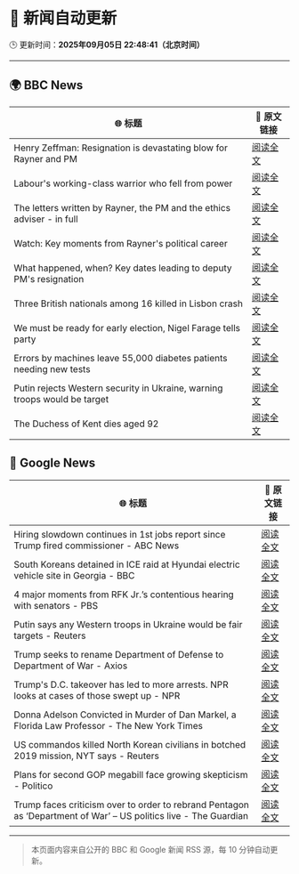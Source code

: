 # 🧠 新闻自动更新

🕒 更新时间：**2025年09月05日 22:48:41（北京时间）**

---

## 🌍 BBC News

| 🌐 标题 | 🔗 原文链接 |
|--------|-------------|
| Henry Zeffman: Resignation is devastating blow for Rayner and PM | [阅读全文](https://www.bbc.com/news/articles/cgmzg1gl2p3o?at_medium=RSS&at_campaign=rss) |
| Labour's working-class warrior who fell from power | [阅读全文](https://www.bbc.com/news/articles/cqlz3p0ryylo?at_medium=RSS&at_campaign=rss) |
| The letters written by Rayner, the PM and the ethics adviser - in full | [阅读全文](https://www.bbc.com/news/articles/ckgyn051990o?at_medium=RSS&at_campaign=rss) |
| Watch: Key moments from Rayner's political career | [阅读全文](https://www.bbc.com/news/videos/cq5jezg8v3jo?at_medium=RSS&at_campaign=rss) |
| What happened, when? Key dates leading to deputy PM's resignation | [阅读全文](https://www.bbc.com/news/articles/cx2jl43400jo?at_medium=RSS&at_campaign=rss) |
| Three British nationals among 16 killed in Lisbon crash | [阅读全文](https://www.bbc.com/news/articles/c62lmed42p1o?at_medium=RSS&at_campaign=rss) |
| We must be ready for early election, Nigel Farage tells party | [阅读全文](https://www.bbc.com/news/articles/c4g75we8jk9o?at_medium=RSS&at_campaign=rss) |
| Errors by machines leave 55,000 diabetes patients needing new tests | [阅读全文](https://www.bbc.com/news/articles/c4g7d3w7gdlo?at_medium=RSS&at_campaign=rss) |
| Putin rejects Western security in Ukraine, warning troops would be target | [阅读全文](https://www.bbc.com/news/articles/czxwl15w2qko?at_medium=RSS&at_campaign=rss) |
| The Duchess of Kent dies aged 92 | [阅读全文](https://www.bbc.com/news/articles/cwy5v4lgkqpo?at_medium=RSS&at_campaign=rss) |

## 📰 Google News

| 🌐 标题 | 🔗 原文链接 |
|--------|-------------|
| Hiring slowdown continues in 1st jobs report since Trump fired commissioner - ABC News | [阅读全文](https://news.google.com/rss/articles/CBMimgFBVV95cUxPcElZakNLcUhoSUJZWkNRQ21JR3JobFNhazFDNEg1Y21ma0IzX1FnTHZHVUhnblFoV2hvQmtSczJJekRmSEhiN3Iyay1UQWpGU09ia3oyejZ3dE1hUk9nOTA4bEVQaFhDbWtJTGo0aklLNERWb1B0VFRMa3VDZ2lmYVc1UERGME04cTl2bk9QX1hRRmljZWFrdWVR0gGfAUFVX3lxTFBKVkQzcm0xLS1qZHBxUHV6bXI2MURNV0lIdWE1eVhUcXcySHpaM3hKZVVwcGc0dTlZTUIzODV4dEF3V2dvVXgzUEFFNGdiajV4NGFQLVdtMk9fcnpDZi04MTZpSUx2V1hpUlpaSnEyelVzT0dONV9Ydmg1WDNaaXRXSDVMQXJmS0gwLU1CWlVfODFXTjJ2SkNaRDlTeGJFWQ?oc=5) |
| South Koreans detained in ICE raid at Hyundai electric vehicle site in Georgia - BBC | [阅读全文](https://news.google.com/rss/articles/CBMiWkFVX3lxTE41eFVZMlhwYnZHcmFqc0t4eWpxQkpmRDlZUldqUHA5WU1HXy1WbjlWVEctblRVM1otX1kxOFRCWFAtMGhwZ09tcThkTEprVFJfX1FhTEdfVjNNd9IBX0FVX3lxTE83Yk12N2sxX2lIVmFKaEVCT0pITExObnpTQmpzR3BWQ25RdjNIN0c0aFdvdTFURkRNcVctRVlhZmc5MjYzUmlvbTl4NU1hXzhkMFJ6U3F4M2Rva1JUODk0?oc=5) |
| 4 major moments from RFK Jr.’s contentious hearing with senators - PBS | [阅读全文](https://news.google.com/rss/articles/CBMiowFBVV95cUxQUDR0azAtd05abUk2Y09SU3FVMVBSMWJEc1kxS3djc3pDUndGMURmOFpVZ1hEMlBWZlhXbG43emVQdmFwOHp3YlQyR29nWXpvWHprSTIzQ24wcnR4OVc3WFFoWVlGNWxETjR3ZkNnY3ZhcWQxTjhKSjVYdVE3YlRhcEdYU0dlMnRyRnl1eXNJUDNqelBudWExd2hLT0lNLVI2UTA00gGoAUFVX3lxTE1hTFBMTWhIOGFPbjlsN1BLQWtCNnQ2SlN4ZE8zM0xjY1ZDNnhYbGFqTDBLYTl2anBsaldGT2dWX3lBd1JKNkhIdDI0TGp0b29DeDdIV1ZRRFktWDZyVzZ6U0M2RFdhZ0ZCdHVDeGYzYk1UcG55cDZEeE9XTUtIVmZ0TnNvbHRBMmlnbXo2cTA5SGxPcDRjdUdOa29hOEZBckZESHdWQ2dxbw?oc=5) |
| Putin says any Western troops in Ukraine would be fair targets - Reuters | [阅读全文](https://news.google.com/rss/articles/CBMivwFBVV95cUxOcFlTTE94NFNILTFDNzhKZmEwZ3VZdjB6ZU5XdHBCOXNYWTRvWG9vYnlUZHhMNU5xS0pQemVra0hTU2FsLWpaZlN6TUNTeC1UN004TzZWUmhDdWVvbzdNVHZpRnJyWndtQzZvZkpBRlFjb09faUdTZ01BLUNjM2ltWXNYQVRwRGlmdENQeXB0em9NYWJpVWpNNDhFaWRyZld5Rmp1bG1LclNfUm5oX1ZkanpxVUtRQlUzQ19WMS1RTQ?oc=5) |
| Trump seeks to rename Department of Defense to Department of War - Axios | [阅读全文](https://news.google.com/rss/articles/CBMid0FVX3lxTE5ENDJYTUxaT3Y3VXNfdWxGXzM0VlF0dnlubDdzbGtXTi1VWlVSdmtKYl9TV3o3WGpXc0JUOXozV2c4VWFZbDhYY3pUeHYyYW01Z3RzeUVMNk04MkJ3Ni1obkhGOWtCS3ZCekpZVEdwd0U3XzZTQVIw?oc=5) |
| Trump's D.C. takeover has led to more arrests. NPR looks at cases of those swept up - NPR | [阅读全文](https://news.google.com/rss/articles/CBMilwFBVV95cUxOdVZKZlhkdnNWcTNzZE9VRHBfelVxNWlnVlFzeHRnQU9yMkhud1pxeE9BRUY3ZjMyOWEyazJDcVRuYXRzTzBUZUgzXzlWTHdxbE02V2lzTEMybUpYMHpCTFR4SlRnMlU4bWlfMlBDTGl1X0dyTG5KZFgzOEJNZmtiRkZudDYyQjNvbWt5M21zdkF2VFU5a1lr?oc=5) |
| Donna Adelson Convicted in Murder of Dan Markel, a Florida Law Professor - The New York Times | [阅读全文](https://news.google.com/rss/articles/CBMiggFBVV95cUxPSzBzWHFSdWRpM1ZQWVRzdGpqd1NpNVVuVnZmYTNtRmk1MGJiNUtqWlVRQklBRlVpcnROb00wajMzRXB0OVROR1RrY091TW8zTnI1V21uVGVIVndhQVlWeTFrLXRwZzZFa2M4WGlYeWR2eU03bV9FQnFQdDBsNFR1RlN3?oc=5) |
| US commandos killed North Korean civilians in botched 2019 mission, NYT says - Reuters | [阅读全文](https://news.google.com/rss/articles/CBMiygFBVV95cUxOOEUwN1VmUkE4QldyZ1lFQzAtUEp5SURhdXlEQlNmYVEyUVMzTzRHSjBtb3RTUFU2NVdJeGVpeG9ILVZ6NHJrWnhxclhlclJwNlhHdHhOc2xrX3RySG5qeEIwVlVsdFRjVDBFTlhBZHdQdzJhMjlZQU5rdW1mWjJCbDAwS3BDTXJ0Q2JfY09remxxY0hvUkhWaTVyUlU4RjJnSXphWjE4RnJHYjJDVlhCWHZ1Q1N6WEYySGxwNGpqS2tYTVU2YmRVRjVn?oc=5) |
| Plans for second GOP megabill face growing skepticism - Politico | [阅读全文](https://news.google.com/rss/articles/CBMijAFBVV95cUxNdGhrT0JGTXE2UVV4OHpKN0ZLbkgxMFp1WGVneXJnSFVZcEJNVGlQSDNIdUZEOEJPbDJSMDdrUExDc1B4QzJ6bGt6ZFJSVXR0cHJrTGltUjluMDAxZUtOYkxLNkkzY2dUWWxKdFZTTWdoRG9wcEowSTBSbE5IcHlqMG1MNS1lMWlqSm96ZA?oc=5) |
| Trump faces criticism over to order to rebrand Pentagon as ‘Department of War’ – US politics live - The Guardian | [阅读全文](https://news.google.com/rss/articles/CBMi2gFBVV95cUxQYjRIVWtSNTlnVTFKQzZ3WlU0WlRwQnRrMUlDY0ljUDIzZVpaYTNEZWRJU2o0ODJEeW80dng3T2dEWldOTW04OUJ0RHZUWDdfNDFfeTZBV1VTcWk3RDM2enNpNWVsS1VYRUp4U25sQWRoUEp3ZjdobmpRMGxKXzJsQzdEQTBIUkpmNFRJd1ZKb1pJdlN4eDlMOTFTNTFOT1Z5VW1uTnlMelFZN1FrMXpEbEJEdU51eERZZ2VDVU1haHlIdThQcWhndGh4dGM1ZWRvdjVWaTZ6RkFYQQ?oc=5) |

---
> 本页面内容来自公开的 BBC 和 Google 新闻 RSS 源，每 10 分钟自动更新。